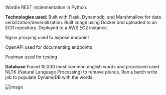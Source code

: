 Wordle REST implementation in Python.

**Technologies used:**
Built with Flask, Dynamodb, and Marshmallow for data serialization/deserialization. Built image using Docker and uploaded to an ECR repository.  Deployed to a AWS EC2 instance.

Nginx proxying used to expose endpoint

OpenAPI used for documenting endpoints

Postman used for testing

**Database**
Found 10,000 most common english words and processed used NLTK (Natural Language Processing) to remove plurals.
Ran a batch write job to populate DynamoDB with the words.

![image](https://github.com/alexchung1233/Wordle-Python/assets/39063219/838ef823-e7aa-4838-9834-8dc1f58d18c3)
